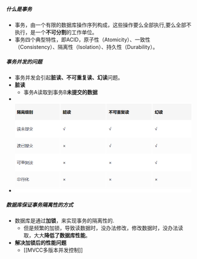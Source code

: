 ##### 什么是事务
- 事务，由一个有限的数据库操作序列构成，这些操作要么全部执行,要么全部不执行，是一个**不可分割**的工作单位。
- 事务四个典型特性，即ACID，原子性（Atomicity）、一致性（Consistency）、隔离性（Isolation）、持久性（Durability）。
##### 事务并发的问题
- 事务并发会引起**脏读、不可重复读、幻读**问题。
- **脏读**
	- 事务A读取到事务B**未提交的数据**
- 
- ![](attachments/Pasted%20image%2020230101205756.png)
##### 数据库保证事务隔离性的方式
- 数据库是通过**加锁**，来实现事务的隔离性的.
	- 但是频繁的加锁，导致读数据时，没办法修改，修改数据时，没办法读取，大大**降低了数据库性能**。
- **解决加锁后的性能问题**
	- [[MVCC多版本并发控制]]